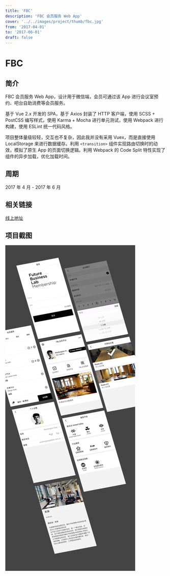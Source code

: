 ```yaml
---
title: 'FBC'
description: 'FBC 会员服务 Web App'
cover: '../../images/project/thumb/fbc.jpg'
from: '2017-04-01'
to: '2017-06-01'
draft: false
---
```


# FBC

## 简介

FBC 会员服务 Web App，设计用于微信端，会员可通过该 App 进行会议室预约、吧台自助消费等会员服务。

基于 Vue 2.x 开发的 SPA，基于 Axios 封装了 HTTP 客户端，使用 SCSS + PostCSS 编写样式，使用 Karma + Mocha 进行单元测试，使用 Webpack 进行构建，使用 ESLint 统一代码风格。

项目整体量级较轻，交互也不复杂，因此我并没有采用 Vuex，而是直接使用 LocalStorage 来进行数据缓存。利用 `<transition>` 组件实现路由切换时的动效，模拟了原生 App 的页面切换逻辑。利用 Webpack 的 Code Split 特性实现了组件的异步加载，优化加载时间。

## 周期

2017 年 4 月 - 2017 年 6 月

## 相关链接

<a target="_blank" href="http://app.futurebusinesslab.com/wap">线上地址</a>


## 项目截图
![项目截图](../../images/project/fbc/screenshot.jpg)